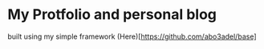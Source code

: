 # My Protfolio and personal blog

built using my simple framework (Here)[https://github.com/abo3adel/base]
